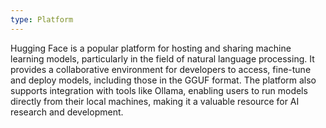 ```yaml
---
type: Platform
---
```


Hugging Face is a popular platform for hosting and sharing machine learning models, particularly in the field of natural language processing. It provides a collaborative environment for developers to access, fine-tune and deploy models, including those in the GGUF format. The platform also supports integration with tools like Ollama, enabling users to run models directly from their local machines, making it a valuable resource for AI research and development.